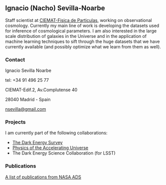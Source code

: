 ## Ignacio (Nacho) Sevilla-Noarbe

Staff scientist at <a href="cfp.ciemat.es">CIEMAT-Fisica de Particulas</a>, working on observational cosmology.
Currently my main line of work is developing the datasets used for inference of cosmological parameters. I am also interested in the large scale distribution of galaxies in the Universe and in the application of machine learning techniques to sift through the huge datasets that we have currently available (and possibly optimize what we learn from them as well).

### Contact

Ignacio Sevilla Noarbe

tel: +34 91 496 25 77 

CIEMAT-Edif.2, Av.Complutense 40

28040 Madrid - Spain

nsevilla@gmail.com

### Projects

I am currently part of the following collaborations:

* <a href="https://www.darkenergysurvey.org/">The Dark Energy Survey</a>
* <a href="https://www.pausurvey.org/">Physics of the Accelerating Universe</a>
* The Dark Energy Science Collaboration (for LSST)

### Publications

<a href="https://ui.adsabs.harvard.edu/search/fq=%7B!type%3Daqp%20v%3D%24fq_database%7D&fq_database=((database%3A%22astronomy%22)%20OR%20database%3A%22astronomy%22%20OR%20database%3A%22physics%22)&q=author%3A%22sevilla-noarbe%22%20or%20%20author%3A%22sevilla%2C%20i%22%20&sort=date%20desc%2C%20bibcode%20desc">A list of publications from NASA ADS</a> 



